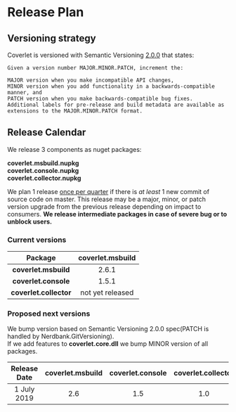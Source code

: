 # Release Plan

## Versioning strategy

Coverlet is versioned with Semantic Versioning [2.0.0](https://semver.org/#semantic-versioning-200) that states:

```
Given a version number MAJOR.MINOR.PATCH, increment the:

MAJOR version when you make incompatible API changes,
MINOR version when you add functionality in a backwards-compatible manner, and
PATCH version when you make backwards-compatible bug fixes.
Additional labels for pre-release and build metadata are available as extensions to the MAJOR.MINOR.PATCH format.
```

## Release Calendar

We release 3 components as nuget packages:  

**coverlet.msbuild.nupkg**  
**coverlet.console.nupkg**  
**coverlet.collector.nupkg**  

We plan 1 release [once per quarter](https://en.wikipedia.org/wiki/Calendar_year) if there is *at least* 1 new commit of source code on master. This release may be a major, minor, or patch version upgrade from the previous release depending on impact to consumers. 
**We release intermediate packages in case of severe bug or to unblock users.**

### Current versions

| Package        | **coverlet.msbuild** |
| :-------------: |:-------------:|
|**coverlet.msbuild**      | 2.6.1  |  
|**coverlet.console**      | 1.5.1  |
|**coverlet.collector**      | not yet released |  

### Proposed next versions  

We bump version based on Semantic Versioning 2.0.0 spec(PATCH is handled by Nerdbank.GitVersioning).  
If we add features to **coverlet.core.dll** we bump MINOR version of all packages.


| Release Date        | **coverlet.msbuild**           | **coverlet.console**  | **coverlet.collector** | **notes** |
| :-------------: |:-------------:|:-------------:|:-------------:|:-------------:|
| 1 July 2019      | 2.6 | 1.5 |   1.0 |               |

